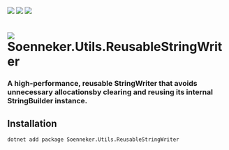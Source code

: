 ﻿[![](https://img.shields.io/nuget/v/soenneker.utils.reusablestringwriter.svg?style=for-the-badge)](https://www.nuget.org/packages/soenneker.utils.reusablestringwriter/)
[![](https://img.shields.io/github/actions/workflow/status/soenneker/soenneker.utils.reusablestringwriter/publish-package.yml?style=for-the-badge)](https://github.com/soenneker/soenneker.utils.reusablestringwriter/actions/workflows/publish-package.yml)
[![](https://img.shields.io/nuget/dt/soenneker.utils.reusablestringwriter.svg?style=for-the-badge)](https://www.nuget.org/packages/soenneker.utils.reusablestringwriter/)

# ![](https://user-images.githubusercontent.com/4441470/224455560-91ed3ee7-f510-4041-a8d2-3fc093025112.png) Soenneker.Utils.ReusableStringWriter
### A high-performance, reusable StringWriter that avoids unnecessary allocationsby clearing and reusing its internal StringBuilder instance.

## Installation

```
dotnet add package Soenneker.Utils.ReusableStringWriter
```
